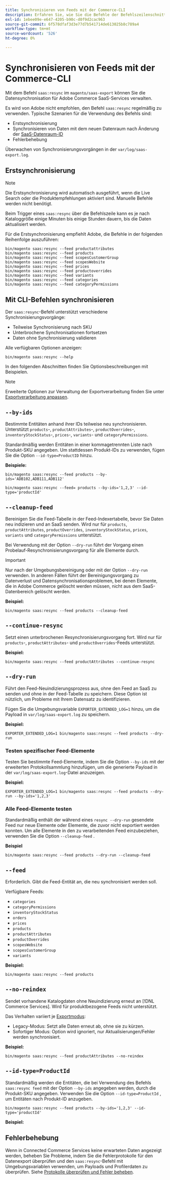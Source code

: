 ```yaml
---
title: Synchronisieren von Feeds mit der Commerce-CLI
description: Erfahren Sie, wie Sie die Befehle der Befehlszeilenschnittstelle verwenden, um Feeds und Prozesse für die SaaS [!DNL data export extension] Services von Adobe Commerce zu verwalten.
exl-id: 1ebee09e-e647-4205-b90c-d0f9d2cac963
source-git-commit: 6f578dfaf3d3e77d7b541714de613025b8c789a4
workflow-type: tm+mt
source-wordcount: '526'
ht-degree: 0%

---
```


# Synchronisieren von Feeds mit der Commerce-CLI

Mit dem Befehl `saas:resync` im `magento/saas-export` können Sie die Datensynchronisation für Adobe Commerce SaaS-Services verwalten.

Es wird von Adobe nicht empfohlen, den Befehl `saas:resync` regelmäßig zu verwenden. Typische Szenarien für die Verwendung des Befehls sind:

- Erstsynchronisierung
- Synchronisieren von Daten mit dem neuen Datenraum nach Änderung der [SaaS-Datenraum-ID](https://experienceleague.adobe.com/en/docs/commerce-admin/config/services/saas)
- Fehlerbehebung

Überwachen von Synchronisierungsvorgängen in der `var/log/saas-export.log`.

## Erstsynchronisierung

>[!NOTE]
>
>Die Erstsynchronisierung wird automatisch ausgeführt, wenn die Live Search oder die Produktempfehlungen aktiviert sind. Manuelle Befehle werden nicht benötigt.

Beim Trigger eines `saas:resync` über die Befehlszeile kann es je nach Kataloggröße einige Minuten bis einige Stunden dauern, bis die Daten aktualisiert werden.

Für die Erstsynchronisierung empfiehlt Adobe, die Befehle in der folgenden Reihenfolge auszuführen:

```shell
bin/magento saas:resync --feed productattributes
bin/magento saas:resync --feed products
bin/magento saas:resync --feed scopesCustomerGroup
bin/magento saas:resync --feed scopesWebsite
bin/magento saas:resync --feed prices
bin/magento saas:resync --feed productoverrides
bin/magento saas:resync --feed variants
bin/magento saas:resync --feed categories
bin/magento saas:resync --feed categoryPermissions
```

## Mit CLI-Befehlen synchronisieren

Der `saas:resync`-Befehl unterstützt verschiedene Synchronisierungsvorgänge:

- Teilweise Synchronisierung nach SKU
- Unterbrochene Synchronisationen fortsetzen
- Daten ohne Synchronisierung validieren

Alle verfügbaren Optionen anzeigen:

```shell
bin/magento saas:resync --help
```

In den folgenden Abschnitten finden Sie Optionsbeschreibungen mit Beispielen.


>[!NOTE]
>
>Erweiterte Optionen zur Verwaltung der Exportverarbeitung finden Sie unter [Exportverarbeitung anpassen](customize-export-processing.md).

## `--by-ids`

Bestimmte Entitäten anhand ihrer IDs teilweise neu synchronisieren. Unterstützt `products`-, `productAttributes`-, `productOverrides`-, `inventoryStockStatus`-, `prices`-, `variants`- und `categoryPermissions`.

Standardmäßig werden Entitäten in einer kommagetrennten Liste nach Produkt-SKU angegeben. Um stattdessen Produkt-IDs zu verwenden, fügen Sie die Option `--id-type=ProductID` hinzu.

**Beispiele:**

```shell
bin/magento saas:resync --feed products --by-ids='ADB102,ADB111,ADB112'

bin/magento saas:resync --feed= products --by-ids='1,2,3' --id-type='productId'
```


## `--cleanup-feed`

Bereinigen Sie die Feed-Tabelle in der Feed-Indexertabelle, bevor Sie Daten neu indizieren und an SaaS senden. Wird nur für `products`, `productAttributes`, `productOverrides`, `inventoryStockStatus`, `prices`, `variants` und `categoryPermissions` unterstützt.

Bei Verwendung mit der Option `--dry-run` führt der Vorgang einen Probelauf-Resynchronisierungsvorgang für alle Elemente durch.

>[!IMPORTANT]
>
>Nur nach der Umgebungsbereinigung oder mit der Option `--dry-run` verwenden. In anderen Fällen führt der Bereinigungsvorgang zu Datenverlust und Datensynchronisationsproblemen, bei denen Elemente, die in Adobe Commerce gelöscht werden müssen, nicht aus dem SaaS-Datenbereich gelöscht werden.

**Beispiel:**

```shell
bin/magento saas:resync --feed products --cleanup-feed
```

## `--continue-resync`

Setzt einen unterbrochenen Resynchronisierungsvorgang fort. Wird nur für `products`-, `productAttributes`- und `productOverrides`-Feeds unterstützt.

**Beispiel:**

```shell
bin/magento saas:resync --feed productAttributes --continue-resync
```

## `--dry-run`

Führt den Feed-Neuindizierungsprozess aus, ohne den Feed an SaaS zu senden und ohne in der Feed-Tabelle zu speichern. Diese Option ist nützlich, um Probleme mit Ihrem Datensatz zu identifizieren.

Fügen Sie die Umgebungsvariable `EXPORTER_EXTENDED_LOG=1` hinzu, um die Payload in `var/log/saas-export.log` zu speichern.

**Beispiel:**

```shell
EXPORTER_EXTENDED_LOG=1 bin/magento saas:resync --feed products --dry-run
```

### Testen spezifischer Feed-Elemente

Testen Sie bestimmte Feed-Elemente, indem Sie die Option `--by-ids` mit der erweiterten Protokollsammlung hinzufügen, um die generierte Payload in der `var/log/saas-export.log`-Datei anzuzeigen.

**Beispiel:**

```shell
EXPORTER_EXTENDED_LOG=1 bin/magento saas:resync --feed products --dry-run --by-ids='1,2,3'
```

### Alle Feed-Elemente testen

Standardmäßig enthält der während eines `resync --dry-run` gesendete Feed nur neue Elemente oder Elemente, die zuvor nicht exportiert werden konnten. Um alle Elemente in den zu verarbeitenden Feed einzubeziehen, verwenden Sie die Option `--cleanup-feed` .

**Beispiel**

```shell
bin/magento saas:resync --feed products --dry-run --cleanup-feed
```

## `--feed`

Erforderlich. Gibt die Feed-Entität an, die neu synchronisiert werden soll.

Verfügbare Feeds:

- `categories`
- `categoryPermissions`
- `inventoryStockStatus`
- `orders`
- `prices`
- `products`
- `productAttributes`
- `productOverrides`
- `scopesWebsite`
- `scopesCustomerGroup`
- `variants`

**Beispiel:**

```shell
bin/magento saas:resync --feed products
```

## `--no-reindex`

Sendet vorhandene Katalogdaten ohne Neuindizierung erneut an [!DNL Commerce Services]. Wird für produktbezogene Feeds nicht unterstützt.

Das Verhalten variiert je [Exportmodus](data-synchronization.md#synchronization-modes):

- Legacy-Modus: Setzt alle Daten erneut ab, ohne sie zu kürzen.
- Sofortiger Modus: Option wird ignoriert, nur Aktualisierungen/Fehler werden synchronisiert.

**Beispiel:**

```shell
bin/magento saas:resync --feed productAttributes --no-reindex
```

## `--id-type=ProductId`

Standardmäßig werden die Entitäten, die bei Verwendung des Befehls `saas:resync feed` mit der Option `--by-ids` angegeben werden, durch die Produkt-SKU angegeben. Verwenden Sie die Option `--id-type=ProductId` , um Entitäten nach Produkt-ID anzugeben.

```shell
bin/magento saas:resync --feed products --by-ids='1,2,3' --id-type='productId'
```

**Beispiel:**

## Fehlerbehebung

Wenn in Connected Commerce Services keine erwarteten Daten angezeigt werden, beheben Sie Probleme, indem Sie die Fehlerprotokolle für den Datenexport überprüfen und den `saas:resync`-Befehl mit Umgebungsvariablen verwenden, um Payloads und Profilerdaten zu überprüfen. Siehe [Protokolle überprüfen und Fehler beheben](troubleshooting-logging.md).
